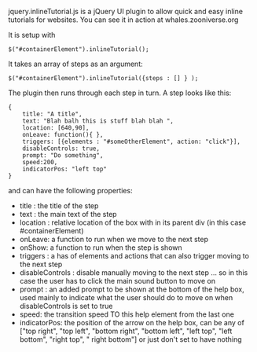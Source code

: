 jquery.inlineTutorial.js is a jQuery UI plugin to allow quick and easy inline tutorials for websites. You can see it in action at whales.zooniverse.org

It is setup with

    $("#containerElement").inlineTutorial();

It takes an array of steps as an argument:

    $("#containerElement").inlineTutorial({steps : [] } );

The plugin then runs through each step in turn. A step looks like this:

    {
        title: "A title",
        text: "Blah balh this is stuff blah blah ",
        location: [640,90],
        onLeave: function(){ },
        triggers: [{elements : "#someOtherElement", action: "click"}],
        disableControls: true,
        prompt: "Do something",
        speed:200,
        indicatorPos: "left top"
    }

and can have the following properties:

* title : the title of the step
* text : the main text of the step
* location : relative location of the box with in its parent div (in this case #containerElement)
* onLeave: a function to run when we move to the next step
* onShow: a function to run when the step is shown
* triggers : a has of elements and actions that can also trigger moving to the next step
* disableControls : disable manually moving to the next step … so in this case the user has to click the main sound button to move on
* prompt : an added prompt to be shown at the bottom of the help box, used mainly to indicate what the user should do to move on when disableControls is set to true
* speed: the transition speed TO this help element from the last one
* indicatorPos: the position of the arrow on the help box, can be any of ["top right", "top left", "bottom right", "bottom left", "left top",  "left bottom", "right top", " right bottom"] or just don't set to have nothing
